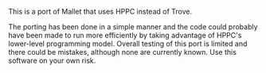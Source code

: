 This is a port of Mallet that uses HPPC instead of Trove.

The porting has been done in a simple manner and the code could probably have
been made to run more efficiently by taking advantage of HPPC's lower-level
programming model. Overall testing of this port is limited and there could be
mistakes, although none are currently known. Use this software on your own risk.
